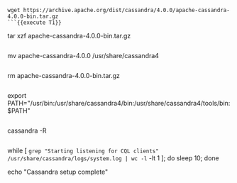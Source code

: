 ```
wget https://archive.apache.org/dist/cassandra/4.0.0/apache-cassandra-4.0.0-bin.tar.gz
```{{execute T1}}

```
tar xzf apache-cassandra-4.0.0-bin.tar.gz
```{{execute T1}}

```
mv apache-cassandra-4.0.0 /usr/share/cassandra4
```{{execute T1}}

```
rm apache-cassandra-4.0.0-bin.tar.gz
```{{execute T1}}

```
export PATH="/usr/bin:/usr/share/cassandra4/bin:/usr/share/cassandra4/tools/bin:$PATH"
```{{execute T1}}

```
cassandra -R
```{{execute T1}}

```
while [ `grep "Starting listening for CQL clients" /usr/share/cassandra/logs/system.log | wc -l` -lt 1 ]; do sleep 10; done

echo "Cassandra setup complete"
```{{execute T1}}
